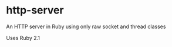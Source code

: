 http-server
===========

An HTTP server in Ruby using only raw socket and thread classes

Uses Ruby 2.1
